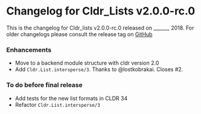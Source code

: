 # Changelog for Cldr_Lists v2.0.0-rc.0

This is the changelog for Cldr_lists v2.0.0-rc.0 released on ______, 2018.  For older changelogs please consult the release tag on [GitHub](https://github.com/kipcole9/cldr_lists/tags)

### Enhancements

* Move to a backend module structure with cldr version 2.0
* Add `Cldr.List.intersperse/3`.  Thanks to @lostkobrakai.  Closes #2.

### To do before final release

* Add tests for the new list formats in CLDR 34
* Refactor `Cldr.List.intersperse/3`

